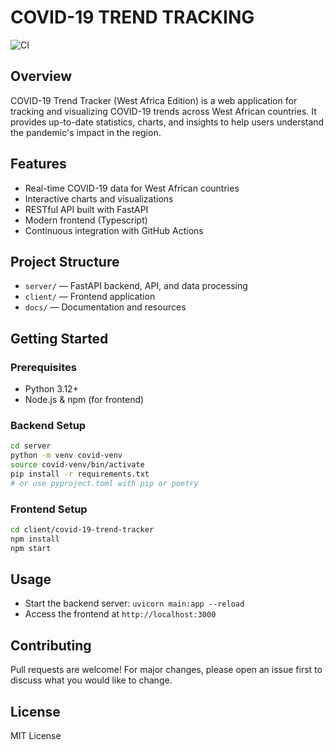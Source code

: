 # COVID-19 TREND TRACKING
![CI](https://github.com/merytpeters/covid19-trend-tracker-west-africa/actions/workflows/ci.yml/badge.svg)

## Overview
COVID-19 Trend Tracker (West Africa Edition) is a web application for tracking and visualizing COVID-19 trends across West African countries. It provides up-to-date statistics, charts, and insights to help users understand the pandemic's impact in the region.

## Features
- Real-time COVID-19 data for West African countries
- Interactive charts and visualizations
- RESTful API built with FastAPI
- Modern frontend (Typescript)
- Continuous integration with GitHub Actions

## Project Structure
- `server/` — FastAPI backend, API, and data processing
- `client/` — Frontend application
- `docs/` — Documentation and resources

## Getting Started

### Prerequisites
- Python 3.12+
- Node.js & npm (for frontend)

### Backend Setup
```bash
cd server
python -m venv covid-venv
source covid-venv/bin/activate
pip install -r requirements.txt
# or use pyproject.toml with pip or poetry
```

### Frontend Setup
```bash
cd client/covid-19-trend-tracker
npm install
npm start
```

## Usage
- Start the backend server: `uvicorn main:app --reload`
- Access the frontend at `http://localhost:3000`

## Contributing
Pull requests are welcome! For major changes, please open an issue first to discuss what you would like to change.

## License
MIT License
